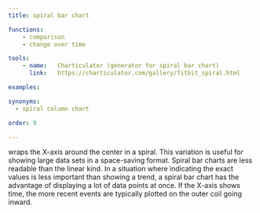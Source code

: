 ```yaml
---
title: spiral bar chart

functions:
    - comparison
    - change over time

tools:
    - name:   Charticulator (generator for spiral bar chart)
      link:   https://charticulator.com/gallery/fitbit_spiral.html

examples:

synonyms:
  - spiral column chart

order: 9

---
```


wraps the X-axis around the center in a spiral. This variation is useful for showing large data sets in a space-saving format. Spiral bar charts are less readable than the linear kind.  In a situation where indicating the exact values is less important than showing a trend, a spiral bar chart has the advantage of displaying a lot of data points at once. If the X-axis shows time, the more recent events are typically plotted on the outer coil going inward.

<!--more-->

